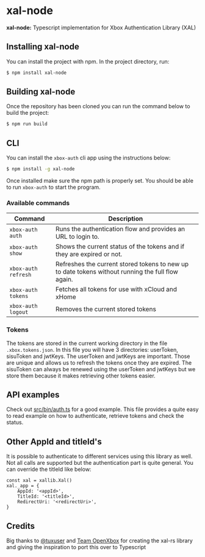 # xal-node

**xal-node:** Typescript implementation for Xbox Authentication Library (XAL)

## Installing xal-node

You can install the project with npm. In the project directory, run:

```sh
$ npm install xal-node
```

## Building xal-node

Once the repository has been cloned you can run the command below to build the project:

```sh
$ npm run build
```

## CLI

You can install the `xbox-auth` cli app using the instructions below:

```sh
$ npm install -g xal-node
```

Once installed make sure the npm path is properly set. You should be able to run `xbox-auth` to start the program.

### Available commands

| Command | Description |
|---------|-------------|
| `xbox-auth auth` | Runs the authentication flow and provides an URL to login to. |
| `xbox-auth show` | Shows the current status of the tokens and if they are expired or not. |
| `xbox-auth refresh` | Refreshes the current stored tokens to new up to date tokens without running the full flow again. |
| `xbox-auth tokens` | Fetches all tokens for use with xCloud and xHome |
| `xbox-auth logout` | Removes the current stored tokens | 

### Tokens

The tokens are stored in the current working directory in the file `.xbox.tokens.json`. In this file you will have 3 directories: userToken, sisuToken and jwtKeys.
The userToken and jwtKeys are important. Those are unique and allows us to refresh the tokens once they are expired. The sisuToken can always be renewed using the userToken and jwtKeys but we store them because it makes retrieving other tokens easier.

## API examples

Check out [src/bin/auth.ts](src/bin/auth.ts) for a good example. This file provides a quite easy to read example on how to authenticate, retrieve tokens and check the status.

## Other AppId and titleId's

It is possible to authenticate to different services using this library as well. Not all calls are supported but the authentication part is quite general. 
You can override the titleId like below:

    const xal = xallib.Xal()
    xal._app = {
        AppId: '<appId>',
        TitleId: '<titleId>',
        RedirectUri: '<redirectUri>',
    }

## Credits

Big thanks to [@tuxuser](https://github.com/tuxuser) and [Team OpenXbox](https://github.com/OpenXbox) for creating the xal-rs library and giving the inspiration to port this over to Typescript